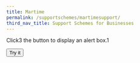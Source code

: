 ```yaml
---
title: Martime
permalink: /supportschemes/martimesupport/
third_nav_title: Support Schemes for Businesses
---
```





<p>Click3 the button to display an alert box.1</p>

<button onclick="myFunction()">Try it</button>


